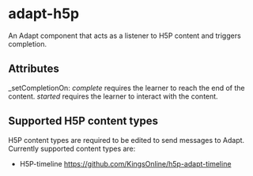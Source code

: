 adapt-h5p
=========

An Adapt component that acts as a listener to H5P content and triggers completion.

Attributes
-----

_setCompletionOn: *complete* requires the learner to reach the end of the content. *started* requires the learner to interact with the content.


Supported H5P content types
-----
H5P content types are required to be edited to send messages to Adapt. Currently supported content types are:

* H5P-timeline https://github.com/KingsOnline/h5p-adapt-timeline


